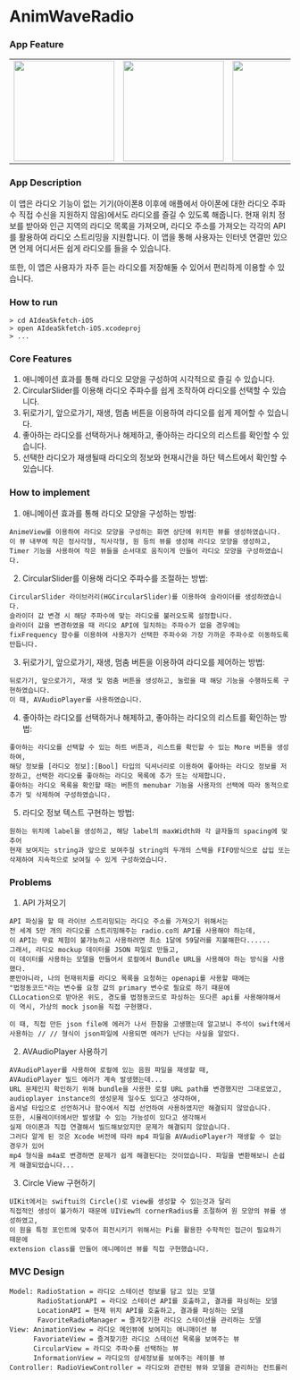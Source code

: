 # AnimWaveRadio

### App Feature

<table>
<tr>
<td>
<img src="https://user-images.githubusercontent.com/111719007/220984104-ceb9bed8-939d-4a62-8347-6d04765d4fee.gif" width="180" />
</td>
<td>
<img src="https://user-images.githubusercontent.com/111719007/220984124-5a3b7954-af92-41c4-babb-3bafc0ab6b77.gif" width="180" />
</td>
<td>
<img src="https://user-images.githubusercontent.com/111719007/220984147-13c19ed3-1fdd-4d3a-9e17-47e1aba1f53d.gif" width="180" />
</td>
<td>
<img src="https://user-images.githubusercontent.com/111719007/220984157-a10fbf26-5fac-47fa-9460-71d832c62f4e.gif" width="180" />
</td>
</tr>
</table>

### App Description

이 앱은 라디오 기능이 없는 기기(아이폰8 이후에 애플에서 아이폰에 대한 라디오 주파수 직접 수신을 지원하지 않음)에서도 라디오를 즐길 수 있도록 해줍니다. 현재 위치 정보를 받아와 인근 지역의 라디오 목록을 가져오며, 라디오 주소를 가져오는 각각의 API를 활용하여 라디오 스트리밍을 지원합니다. 이 앱을 통해 사용자는 인터넷 연결만 있으면 언제 어디서든 쉽게 라디오를 들을 수 있습니다.

또한, 이 앱은 사용자가 자주 듣는 라디오를 저장해둘 수 있어서 편리하게 이용할 수 있습니다. 

### How to run

```
> cd AIdeaSkfetch-iOS
> open AIdeaSkfetch-iOS.xcodeproj
> ...
```

### Core Features

1. 애니메이션 효과를 통해 라디오 모양을 구성하여 시각적으로 즐길 수 있습니다.
2. CircularSlider를 이용해 라디오 주파수를 쉽게 조작하여 라디오를 선택할 수 있습니다.
3. 뒤로가기, 앞으로가기, 재생, 멈춤 버튼을 이용하여 라디오를 쉽게 제어할 수 있습니다.
4. 좋아하는 라디오를 선택하거나 해제하고, 좋아하는 라디오의 리스트를 확인할 수 있습니다.
5. 선택한 라디오가 재생될때 라디오의 정보와 현재시간을 하단 텍스트에서 확인할 수 있습니다.

### How to implement

1. 애니메이션 효과를 통해 라디오 모양을 구성하는 방법:
```
AnimeView를 이용하여 라디오 모양을 구성하는 화면 상단에 위치한 뷰를 생성하였습니다.
이 뷰 내부에 작은 정사각형, 직사각형, 원 등의 뷰를 생성해 라디오 모양을 생성하고,
Timer 기능을 사용하여 작은 뷰들을 순서대로 움직이게 만들어 라디오 모양을 구성하였습니다.
```
2. CircularSlider를 이용해 라디오 주파수를 조절하는 방법:
```
CircularSlider 라이브러리(HGCircularSlider)를 이용하여 슬라이더를 생성하였습니다.
슬라이더 값 변경 시 해당 주파수에 맞는 라디오를 불러오도록 설정합니다.
슬라이더 값을 변경하였을 때 라디오 API에 일치하는 주파수가 없을 경우에는 
fixFrequency 함수를 이용하여 사용자가 선택한 주파수와 가장 가까운 주파수로 이동하도록 만듭니다.
```
3. 뒤로가기, 앞으로가기, 재생, 멈춤 버튼을 이용하여 라디오를 제어하는 방법:
```
뒤로가기, 앞으로가기, 재생 및 멈춤 버튼을 생성하고, 눌렀을 때 해당 기능을 수행하도록 구현하였습니다.
이 때, AVAudioPlayer를 사용하였습니다.
```
4. 좋아하는 라디오를 선택하거나 해제하고, 좋아하는 라디오의 리스트를 확인하는 방법:
```
좋아하는 라디오를 선택할 수 있는 하트 버튼과, 리스트를 확인할 수 있는 More 버튼을 생성하여, 
해당 정보를 [라디오 정보]:[Bool] 타입의 딕셔너리로 이용하여 좋아하는 라디오 정보를 저장하고, 선택한 라디오를 좋아하는 라디오 목록에 추가 또는 삭제합니다.
좋아하는 라디오 목록을 확인할 때는 버튼의 menubar 기능을 사용자의 선택에 따라 동적으로 추가 및 삭제하여 구성하였습니다.
```
5. 라디오 정보 텍스트 구현하는 방법:
```
원하는 위치에 label을 생성하고, 해당 label의 maxWidth와 각 글자들의 spacing에 맞추어
현재 보여지는 string과 앞으로 보여주질 string의 두개의 스택을 FIFO방식으로 삽입 또는 삭제하여 지속적으로 보여질 수 있게 구성하였습니다.
```

### Problems

1. API 가져오기
```
API 파싱을 할 때 라이브 스트리밍되는 라디오 주소를 가져오기 위해서는 
전 세계 5만 개의 라디오를 스트리밍해주는 radio.co의 API를 사용해야 하는데, 
이 API는 무료 체험이 불가능하고 사용하려면 최소 1달에 59달러를 지불해한다...... 
그래서, 라디오 mockup 데이터를 JSON 파일로 만들고, 
이 데이터를 사용하는 모델을 만들어서 로컬에서 Bundle URL을 사용해야 하는 방식을 사용했다. 
뿐만아니라, 나의 현재위치를 라디오 목록을 요청하는 openapi를 사용할 때에는 
"법정동코드"라는 변수를 요청 값의 primary 변수로 필요로 하기 때문에 
CLLocation으로 받아온 위도, 경도를 법정동코드로 파싱하는 또다른 api를 사용해야해서 
이 역시, 가상의 mock json을 직접 구현했다.

이 때, 직접 만든 json file에 에러가 나서 한참을 고생했는데 알고보니 주석이 swift에서 사용하는 // // 형식이 json파일에 사용되면 에러가 난다는 사실을 알았다.
```
2. AVAudioPlayer 사용하기
```
AVAudioPlayer를 사용하여 로컬에 있는 음원 파일을 재생할 때, 
AVAudioPlayer 빌드 에러가 계속 발생했는데... 
URL 문제인지 확인하기 위해 bundle을 사용한 로컬 URL path를 변경했지만 그대로였고, 
audioplayer instance의 생성문제 일수도 있다고 생각하여, 
옵셔널 타입으로 선언하거나 함수에서 직접 선언하여 사용하였지만 해결되지 않았습니다. 
또한, 시뮬레이터에서만 발생할 수 있는 가능성이 있다고 생각해서 
실제 아이폰과 직접 연결해서 빌드해보았지만 문제가 해결되지 않았습니다. 
그러다 알게 된 것은 Xcode 버전에 따라 mp4 파일을 AVAudioPlayer가 재생할 수 없는 경우가 있어 
mp4 형식을 m4a로 변경하면 문제가 쉽게 해결된다는 것이었습니다. 파일을 변환해보니 손쉽게 해결되었습니다...
```
3. Circle View 구현하기
```
UIKit에서는 swiftui의 Circle()로 view를 생성할 수 있는것과 달리 
직접적인 생성이 불가하기 때문에 UIView의 cornerRadius를 조절하여 원 모양의 뷰를 생성하였고, 
이 원을 특정 포인트에 맞추어 회전시키기 위해서는 Pi를 활용한 수학적인 접근이 필요하기 때문에 
extension class를 만들어 에니메이션 뷰를 직접 구현했습니다. 
```

### MVC Design
```
Model: RadioStation = 라디오 스테이션 정보를 담고 있는 모델
       RadioStationAPI = 라디오 스테이션 API를 호출하고, 결과를 파싱하는 모델
       LocationAPI = 현재 위치 API를 호출하고, 결과를 파싱하는 모델
       FavoriteRadioManager = 즐겨찾기한 라디오 스테이션을 관리하는 모델
View: AnimationView = 라디오 메인뷰에 보여지는 애니매이션 뷰
      FavoriateView = 즐겨찾기한 라디오 스테이션 목록을 보여주는 뷰 
      CircularView = 라디오 주파수를 선택하는 뷰
      InformationView = 라디오의 상세정보를 보여주는 레이블 뷰
Controller: RadioViewController = 라디오와 관련된 뷰와 모델을 관리하는 컨트롤러
```
